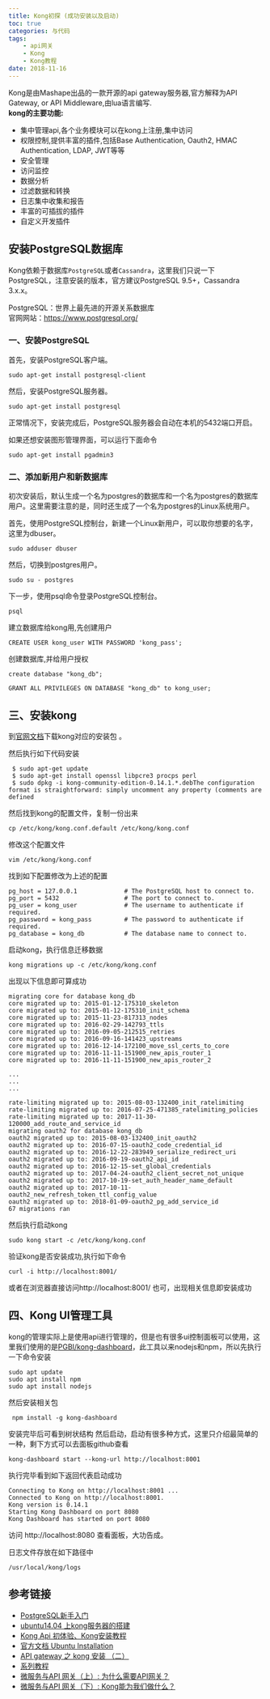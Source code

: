 ```yaml
---
title: Kong初探 (成功安装以及启动)
toc: true
categories: 与代码
tags: 
	- api网关
	- Kong
	- Kong教程
date: 2018-11-16
---
```


Kong是由Mashape出品的一款开源的api gateway服务器,官方解释为API Gateway, or API Middleware,由lua语言编写.  
**kong的主要功能:**

- 集中管理api,各个业务模块可以在kong上注册,集中访问
- 权限控制,提供丰富的插件,包括Base Authentication, Oauth2, HMAC Authentication, LDAP, JWT等等
- 安全管理
- 访问监控
- 数据分析
- 过滤数据和转换
- 日志集中收集和报告
- 丰富的可插拔的插件
- 自定义开发插件


## 安装PostgreSQL数据库
Kong依赖于数据库`PostgreSQL`或者`Cassandra`，这里我们只说一下 PostgreSQL，注意安装的版本，官方建议PostgreSQL 9.5+，Cassandra 3.x.x。

PostgreSQL：世界上最先进的开源关系数据库  
官网网站：https://www.postgresql.org/

### 一、安装PostgreSQL

首先，安装PostgreSQL客户端。

```
sudo apt-get install postgresql-client
```

然后，安装PostgreSQL服务器。

```
sudo apt-get install postgresql
```

正常情况下，安装完成后，PostgreSQL服务器会自动在本机的5432端口开启。

如果还想安装图形管理界面，可以运行下面命令

```
sudo apt-get install pgadmin3
```

### 二、添加新用户和新数据库

初次安装后，默认生成一个名为postgres的数据库和一个名为postgres的数据库用户。这里需要注意的是，同时还生成了一个名为postgres的Linux系统用户。

首先，使用PostgreSQL控制台，新建一个Linux新用户，可以取你想要的名字，这里为dbuser。
```
sudo adduser dbuser
```
然后，切换到postgres用户。
```
sudo su - postgres
```
下一步，使用psql命令登录PostgreSQL控制台。
```
psql
```
建立数据库给kong用,先创建用户
```
CREATE USER kong_user WITH PASSWORD 'kong_pass';
```
创建数据库,并给用户授权
```
create database "kong_db";

GRANT ALL PRIVILEGES ON DATABASE "kong_db" to kong_user;
```

## 三、安装kong

到[官网文档](https://docs.konghq.com/install/ubuntu/?_ga=2.145684023.2090752991.1542082707-315260935.1541058156)下载kong对应的安装包 。

然后执行如下代码安装
```
 $ sudo apt-get update
 $ sudo apt-get install openssl libpcre3 procps perl
 $ sudo dpkg -i kong-community-edition-0.14.1.*.debThe configuration format is straightforward: simply uncomment any property (comments are defined
```
然后找到kong的配置文件，复制一份出来
```
cp /etc/kong/kong.conf.default /etc/kong/kong.conf
```
修改这个配置文件
```
vim /etc/kong/kong.conf
```
找到如下配置修改为上述的配置
```
pg_host = 127.0.0.1             # The PostgreSQL host to connect to.
pg_port = 5432                  # The port to connect to.
pg_user = kong_user             # The username to authenticate if required.
pg_password = kong_pass         # The password to authenticate if required.
pg_database = kong_db           # The database name to connect to.
```
启动kong，执行信息迁移数据
```
kong migrations up -c /etc/kong/kong.conf
```
出现以下信息即可算成功
```
migrating core for database kong_db
core migrated up to: 2015-01-12-175310_skeleton
core migrated up to: 2015-01-12-175310_init_schema
core migrated up to: 2015-11-23-817313_nodes
core migrated up to: 2016-02-29-142793_ttls
core migrated up to: 2016-09-05-212515_retries
core migrated up to: 2016-09-16-141423_upstreams
core migrated up to: 2016-12-14-172100_move_ssl_certs_to_core
core migrated up to: 2016-11-11-151900_new_apis_router_1
core migrated up to: 2016-11-11-151900_new_apis_router_2

...
...
...

rate-limiting migrated up to: 2015-08-03-132400_init_ratelimiting
rate-limiting migrated up to: 2016-07-25-471385_ratelimiting_policies
rate-limiting migrated up to: 2017-11-30-120000_add_route_and_service_id
migrating oauth2 for database kong_db
oauth2 migrated up to: 2015-08-03-132400_init_oauth2
oauth2 migrated up to: 2016-07-15-oauth2_code_credential_id
oauth2 migrated up to: 2016-12-22-283949_serialize_redirect_uri
oauth2 migrated up to: 2016-09-19-oauth2_api_id
oauth2 migrated up to: 2016-12-15-set_global_credentials
oauth2 migrated up to: 2017-04-24-oauth2_client_secret_not_unique
oauth2 migrated up to: 2017-10-19-set_auth_header_name_default
oauth2 migrated up to: 2017-10-11-oauth2_new_refresh_token_ttl_config_value
oauth2 migrated up to: 2018-01-09-oauth2_pg_add_service_id
67 migrations ran

```

然后执行启动kong
```
sudo kong start -c /etc/kong/kong.conf
```
验证kong是否安装成功,执行如下命令
```
curl -i http://localhost:8001/
```
或者在浏览器直接访问http://localhost:8001/ 也可，出现相关信息即安装成功


## 四、Kong UI管理工具
kong的管理实际上是使用api进行管理的，但是也有很多ui控制面板可以使用，这里我们使用的是[PGBI/kong-dashboard](https://github.com/PGBI/kong-dashboard)，此工具以来nodejs和npm，所以先执行一下命令安装
```
sudo apt update
sudo apt install npm
sudo apt install nodejs
```
然后安装相关包
```
 npm install -g kong-dashboard
```
安装完毕后可看到树状结构
然后启动，启动有很多种方式，这里只介绍最简单的一种，剩下方式可以去面板github查看
```
kong-dashboard start --kong-url http://localhost:8001
```
执行完毕看到如下返回代表启动成功
```
Connecting to Kong on http://localhost:8001 ...
Connected to Kong on http://localhost:8001.
Kong version is 0.14.1
Starting Kong Dashboard on port 8080
Kong Dashboard has started on port 8080
```
访问 http://localhost:8080 查看面板，大功告成。

日志文件存放在如下路径中
```
/usr/local/kong/logs
```

## 参考链接
- [PostgreSQL新手入门](http://www.ruanyifeng.com/blog/2013/12/getting_started_with_postgresql.html)
- [ubuntu14.04 上kong服务器的搭建](http://www.wantchalk.com/c/server/2016/06/22/ubuntu1404-kong-server.html)
- [Kong Api 初体验、Kong安装教程](https://blog.csdn.net/jiangyu1013/article/details/79894185)
- [官方文档 Ubuntu Installation](https://docs.konghq.com/install/ubuntu/?_ga=2.145684023.2090752991.1542082707-315260935.1541058156)
- [API gateway 之 kong 安装 （二）](https://www.cnblogs.com/chenjinxi/p/8723558.html) 
- [系列教程](https://www.lijiaocn.com/tags/class.html)
- [微服务与API 网关（上）: 为什么需要API网关？](https://cloud.tencent.com/developer/article/1082693)
- [微服务与API 网关（下）: Kong能为我们做什么？](https://cloud.tencent.com/developer/article/1082697)

